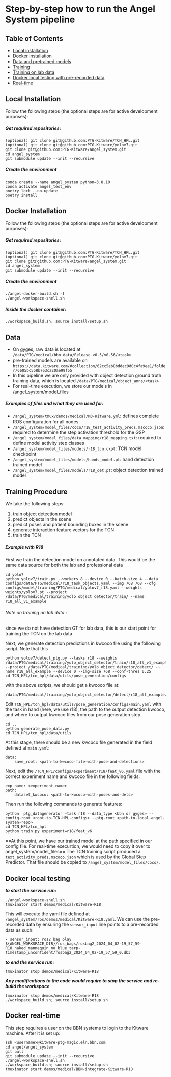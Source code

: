 # Step-by-step how to run the Angel System pipeline

## Table of Contents
- [Local installation](#localinstallation)
- [Docker installation](#dockerinstallation)
- [Data and pretrained models](#data)
- [Training](#training)
- [Training on lab data](#lab_data)
- [Docker local testing with pre-recorded data](#local)
- [Real-time](#realtime)

## Local Installation <a name = "localinstallation"></a>

Follow the following steps (the optional steps are for active development purposes):

##### Get required repositories:
```
(optional) git clone git@github.com:PTG-Kitware/TCN_HPL.git
(optional) git clone git@github.com:PTG-Kitware/yolov7.git
git clone git@github.com:PTG-Kitware/angel_system.git
cd angel_system
git submodule update --init --recursive
```

##### Create the environment
```
conda create --name angel_systen python=3.8.10
conda activate angel_test_env
poetry lock --no-update
poetry install
```

##### 

## Docker Installation <a name = "dockerinstallation"></a>

Follow the following steps (the optional steps are for active development purposes):
##### Get required repositories:
```
(optional) git clone git@github.com:PTG-Kitware/TCN_HPL.git
(optional) git clone git@github.com:PTG-Kitware/yolov7.git
git clone git@github.com:PTG-Kitware/angel_system.git
cd angel_system
git submodule update --init --recursive
```
##### Create the environment
```
./angel-docker-build.sh -f
./angel-workspace-shell.sh
```

##### Inside the docker container:
```
./workspace_build.sh; source install/setup.sh
```

## Data <a name = "data"></a>
- On gyges, raw data is located at `/data/PTG/medical/bbn_data/Release_v0.5/v0.56/<task>`
- pre-trained models are available on `https://data.kitware.com/#collection/62cc5eb8bddec9d0c4fa9ee1/folder/6605bc558b763ca20ae99f55`
- In this pipeline we are only provided with object detection ground truth training data, which is located `/data/PTG/medical/object_anns/<task>`
- For real-time execution, we store our models in /angel_system/model_files

##### Examples of files and what they are used for:

- `/angel_system/tmux/demos/medical/M3-Kitware.yml`: defines complete ROS configuration for all nodes
- `/angel_system/model_files/coco/r18_test_activity_preds.mscoco.json`: required to determine the step activation threshold for the GSP
- `/angel_system/model_files/data_mapping/r18_mapping.txt`: required to define model activity step classes
- `/angel_system/model_files/models/r18_tcn.ckpt`: TCN model checkpoint
- `/angel_system/model_files/models/hands_model.pt`: hand detection trained model
- `/angel_system/model_files/models/r18_det.pt`: object detection trained model


## Training Procedure <a name = "training"></a>

We take the following steps:
1. train object detection model
2. predict objects in the scene
3. predict poses and patient bounding boxes in the scene
4. generate interaction feature vectors for the TCN
5. train the TCN

##### Example with R18

First we train the detection model on annotated data. This would be the same data source for both the lab and professional data
```
cd yolo7
python yolov7/train.py --workers 8 --device 0 --batch-size 4 --data configs/data/PTG/medical/r18_task_objects.yaml --img 768 768 --cfg configs/model/training/PTG/medical/yolov7_r18.yaml --weights weights/yolov7.pt --project /data/PTG/medical/training/yolo_object_detector/train/ --name r18_all_v1_example
```

###### Note on training on lab data <a name = "lab_data"></a>:
since we do not have detection GT for lab data, this is our start point for training the TCN on the lab data

Next, we generate detection predictions in kwcoco file using the following script. Note that this 
```
python yolov7/detect_ptg.py --tasks r18 --weights /data/PTG/medical/training/yolo_object_detector/train/r18_all_v1_example/weights/best.pt --project /data/PTG/medical/training/yolo_object_detector/detect/ --name r18_all_example --device 0 --img-size 768 --conf-thres 0.25
cd TCN_HPL/tcn_hpl/data/utils/pose_generation/configs
```

with the above scripts, we should get a kwcoco file at:
```
/data/PTG/medical/training/yolo_object_detector/detect/r18_all_example/
```

Edit `TCN_HPL/tcn_hpl/data/utils/pose_generation/configs/main.yaml` with the task in hand (here, we use r18), the path to the output detection kwcoco, and where to output kwcoco files from our pose generation step.
```
cd ..
python generate_pose_data.py
cd TCN_HPL/tcn_hpl/data/utils
```
At this stage, there should be a new kwcoco file generated in the field defined at `main.yaml`:
```
data:
    save_root: <path-to-kwcoco-file-with-pose-and-detections>
```

Next, edit the `/TCN_HPL/configs/experiment/r18/feat_v6.yaml` file with the correct experiment name and kwcoco file in the following fields:

```
exp_name: <experiment-name>
path:
    dataset_kwcoco: <path-to-kwcoco-with-poses-and-dets>
```

Then run the following commands to generate features:
```
python  ptg_datagenerator –task r18 --data_type <bbn or gyges> --config-root <root-to-TCN-HPL-configs> --ptg-root <path-to-local-angel-systen-repo>
cd TCN_HPL/tcn_hpl
python train.py experiment=r18/feat_v6
```

==At this point, we have our trained model at the path specified in our config file. For real-time execurtion, we would need to copy it over to angel_system/model_files==
The TCN training script produced a `text_activity_preds.mscoco.json` which is used by the Global Step Predictor. That file should be copied to `/angel_system/model_files/coco/`.


## Docker local testing <a name = "local"></a>

***to start the service run:***
```
./angel-workspace-shell.sh
tmuxinator start demos/medical/Kitware-R18
```

This will execute the yaml file defined at `/angel_system/ros/demos/medical/Kitware-R18.yaml`. We can use the pre-recorded data by ensuring the `sensor_input` line points to a pre-recorded data as such:

`- sensor_input: ros2 bag play ${ANGEL_WORKSPACE_DIR}/ros_bags/rosbag2_2024_04_02-19_57_59-R18_naked_mannequin_no_blue_tarp-timestamp_unconfident/rosbag2_2024_04_02-19_57_59_0.db3`

***to end the service run:***
```
tmuxinator stop demos/medical/Kitware-R18
```

***Any modifications to the code would require to stop the service and re-build the workspace***
```
tmuxinator stop demos/medical/Kitware-R18
./workspace_build.sh; source install/setup.sh
```


## Docker real-time <a name = "realtime"></a>

This step requires a user on the BBN systems to login to the Kitware machine. After it is set up:

```
ssh <username>@kitware-ptg-magic.eln.bbn.com
cd angel/angel_system
git pull
git submodule update --init --recursive
./angel-workspace-shell.sh
./workspace_build.sh; source install/setup.sh
tmuxinator start demos/medical/BBN-integrate-Kitware-R18
```

